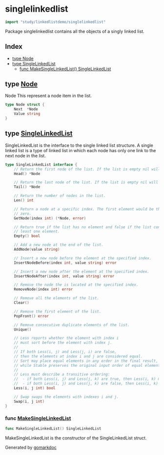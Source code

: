 <!-- Code generated by gomarkdoc. DO NOT EDIT -->

# singlelinkedlist

```go
import "study/linkedlistdemo/singlelinkedlist"
```

Package singlelinkedlist contains all the objects of a singly linked list.

## Index

- [type Node](<#type-node>)
- [type SingleLinkedList](<#type-singlelinkedlist>)
  - [func MakeSingleLinkedList() SingleLinkedList](<#func-makesinglelinkedlist>)


## type [Node](<https://github.com/jeremydumais/Study_RoadMap_ComputerScience/blob/main/Linked List/singlelinkedlist/single_linked_list.go#L10-L13>)

Node This represent a node item in the list.

```go
type Node struct {
    Next  *Node
    Value string
}
```

## type [SingleLinkedList](<https://github.com/jeremydumais/Study_RoadMap_ComputerScience/blob/main/Linked List/singlelinkedlist/single_linked_list.go#L18-L72>)

SingleLinkedList is the interface to the single linked list structure. A single linked list is a type of linked list in which each node has only one link to the next node in the list.

```go
type SingleLinkedList interface {
    // Return the first node of the list. If the list is empty nil will be returned.
    Head() *Node

    // Return the last node of the list. If the list is empty nil will be returned.
    Tail() *Node

    // Return the number of nodes in the list.
    Len() int

    // Return a node at a specific index. The first element would be the index
    // zero.
    GetNode(index int) (*Node, error)

    // Return true if the list has no element and false if the list contains at
    // least one element.
    Empty() bool

    // Add a new node at the end of the list.
    AddNode(value string)

    // Insert a new node before the element at the specified index.
    InsertNodeBefore(index int, value string) error

    // Insert a new node after the element at the specified index.
    InsertNodeAfter(index int, value string) error

    // Remove the node the is located at the specified index.
    RemoveNode(index int) error

    // Remove all the elements of the list.
    Clear()

    // Remove the first element of the list.
    PopFront() error

    // Remove consecutive duplicate elements of the list.
    Unique()

    // Less reports whether the element with index i
    // must sort before the element with index j.
    //
    // If both Less(i, j) and Less(j, i) are false,
    // then the elements at index i and j are considered equal.
    // Sort may place equal elements in any order in the final result,
    // while Stable preserves the original input order of equal elements.
    //
    // Less must describe a transitive ordering:
    //  - if both Less(i, j) and Less(j, k) are true, then Less(i, k) must be true as well.
    //  - if both Less(i, j) and Less(j, k) are false, then Less(i, k) must be false as well.
    Less(i, j int) bool

    // Swap swaps the elements with indexes i and j.
    Swap(i, j int)
}
```

### func [MakeSingleLinkedList](<https://github.com/jeremydumais/Study_RoadMap_ComputerScience/blob/main/Linked List/singlelinkedlist/single_linked_list.go#L82>)

```go
func MakeSingleLinkedList() SingleLinkedList
```

MakeSingleLinkedList is the constructor of the SingleLinkedList struct.



Generated by [gomarkdoc](<https://github.com/princjef/gomarkdoc>)
